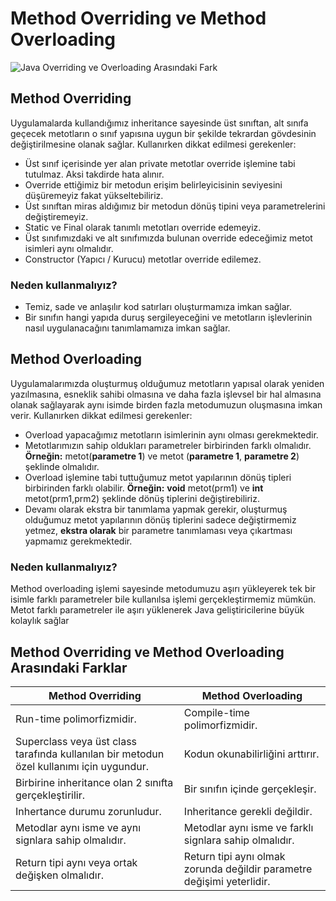 ﻿# Method Overriding ve Method Overloading

![Java Overriding ve Overloading Arasındaki Fark](https://emrecelen.com.tr/wp-content/uploads/2021/07/java-overriding-ve-overload-arasindaki-fark.png)

## Method Overriding
Uygulamalarda kullandığımız inheritance sayesinde üst sınıftan, alt sınıfa geçecek metotların o sınıf yapısına uygun bir şekilde tekrardan gövdesinin değiştirilmesine olanak sağlar. Kullanırken dikkat edilmesi gerekenler:
-   Üst sınıf içerisinde yer alan private metotlar override işlemine tabi tutulmaz. Aksi takdirde hata alınır.
-   Override ettiğimiz bir metodun erişim belirleyicisinin seviyesini düşüremeyiz fakat yükseltebiliriz.
-   Üst sınıftan miras aldığımız bir metodun dönüş tipini veya parametrelerini değiştiremeyiz.
-   Static ve Final olarak tanımlı metotları override edemeyiz.
-   Üst sınıfımızdaki ve alt sınıfımızda bulunan override edeceğimiz metot isimleri aynı olmalıdır.
-   Constructor (Yapıcı / Kurucu) metotlar override edilemez.

### Neden kullanmalıyız?
-   Temiz, sade ve anlaşılır kod satırları oluşturmamıza imkan sağlar.
-   Bir sınıfın hangi yapıda duruş sergileyeceğini ve metotların işlevlerinin nasıl uygulanacağını tanımlamamıza imkan sağlar.


## Method Overloading

Uygulamalarımızda oluşturmuş olduğumuz metotların yapısal olarak yeniden yazılmasına, esneklik sahibi olmasına ve daha fazla işlevsel bir hal almasına olanak sağlayarak aynı isimde birden fazla metodumuzun oluşmasına imkan verir. Kullanırken dikkat edilmesi gerekenler:

-   Overload yapacağımız metotların isimlerinin aynı olması gerekmektedir.
-   Metotlarımızın sahip oldukları parametreler birbirinden farklı olmalıdır.  **Örneğin:**  metot(**parametre 1**) ve metot (**parametre 1**,  **parametre 2**) şeklinde olmalıdır.
-   Overload işlemine tabi tuttuğumuz metot yapılarının dönüş tipleri birbirinden farklı olabilir.  **Örneğin:**  **void**  metot(prm1) ve  **int**  metot(prm1,prm2) şeklinde dönüş tiplerini değiştirebiliriz.
-   Devamı olarak ekstra bir tanımlama yapmak gerekir, oluşturmuş olduğumuz metot yapılarının dönüş tiplerini sadece değiştirmemiz yetmez,  **ekstra olarak**  bir parametre tanımlaması veya çıkartması yapmamız gerekmektedir.

### Neden kullanmalıyız?

Method overloading işlemi sayesinde metodumuzu aşırı yükleyerek tek bir isimle farklı parametreler bile kullanılsa işlemi gerçekleştirmemiz mümkün. Metot  farklı parametreler ile aşırı yüklenerek Java geliştiricilerine büyük kolaylık sağlar

## Method Overriding ve Method Overloading Arasındaki Farklar

Method Overriding | Method Overloading
-------- | -----
Run-time polimorfizmidir.| Compile-time polimorfizmidir.
Superclass veya üst class tarafında kullanılan bir metodun özel kullanımı için uygundur. | Kodun okunabilirliğini arttırır.
Birbirine inheritance olan 2 sınıfta gerçekleştirilir. | Bir sınıfın içinde gerçekleşir.
Inhertance durumu zorunludur. | Inheritance gerekli değildir.
Metodlar aynı isme ve aynı signlara sahip olmalıdır. | Metodlar aynı isme ve farklı signlara sahip olmalıdır.
Return tipi aynı veya ortak değişken olmalıdır. | Return tipi aynı olmak zorunda değildir parametre değişimi yeterlidir.
